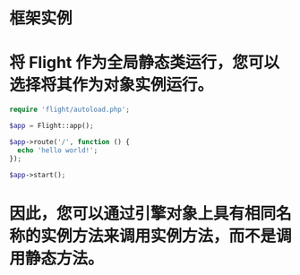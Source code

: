 # 框架实例

# 将 Flight 作为全局静态类运行，您可以选择将其作为对象实例运行。

```php
require 'flight/autoload.php';

$app = Flight::app();

$app->route('/', function () {
  echo 'hello world!';
});

$app->start();
```

# 因此，您可以通过引擎对象上具有相同名称的实例方法来调用实例方法，而不是调用静态方法。